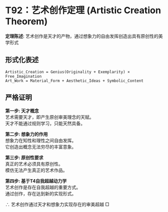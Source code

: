 # T92：艺术创作定理 (Artistic Creation Theorem)  

**定理陈述**: 艺术创作是天才的产物，通过想象力的自由发挥创造出具有原创性的美学形式  

## 形式化表述  
```  
Artistic_Creation = Genius(Originality + Exemplarity) × Free_Imagination  
Art_Work = Material_Form + Aesthetic_Ideas + Symbolic_Content  
```  

## 严格证明  

**第一步: 天才概念**  
艺术需要天才，即产生原创审美理念的天赋。  
天才不能通过规则学习，只能天然具备。  

**第二步: 想象力的作用**  
想象力在知性和理性之间自由发挥。  
它创造出概念无法穷尽的丰富意象。  

**第三步: 原创性要求**  
真正的艺术必须具有原创性。  
模仿无法产生真正的艺术作品。  

**第四步: 基于T4自我超越动力学**  
艺术创作是存在自我超越的重要方式。  
通过创作，存在达到新的实现形式。  

∴ 艺术创作通过天才和想象力实现存在的审美超越 □  